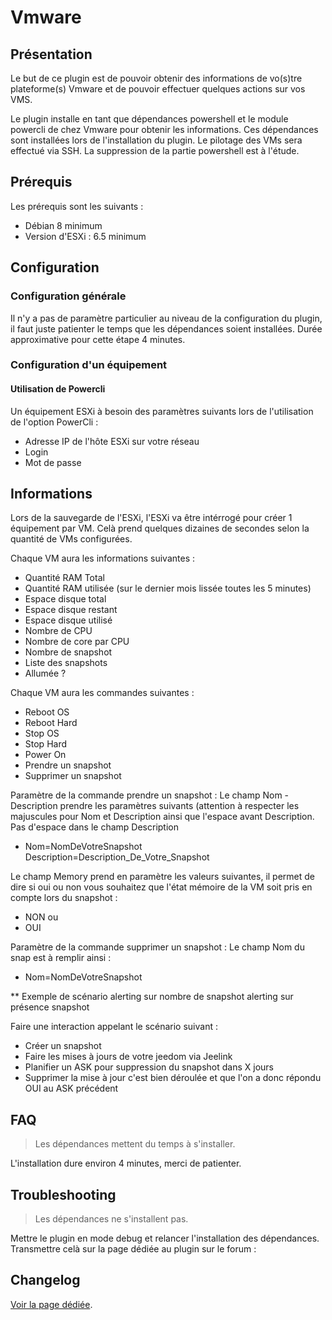 # Vmware

## Présentation

Le but de ce plugin est de pouvoir obtenir des informations de vo(s)tre plateforme(s) Vmware et de pouvoir effectuer quelques actions sur vos VMS.

Le plugin installe en tant que dépendances powershell et le module powercli de chez Vmware pour obtenir les informations. Ces dépendances sont installées lors de l'installation du plugin.
Le pilotage des VMs sera effectué via SSH. 
La suppression de la partie powershell est à l'étude.


## Prérequis 

Les prérequis sont les suivants : 
* Débian 8 minimum
* Version d'ESXi : 6.5 minimum

## Configuration

### Configuration générale

Il n'y a pas de paramètre particulier au niveau de la configuration du plugin, il faut juste patienter le temps que les dépendances soient installées. Durée approximative pour cette étape 4 minutes.

### Configuration d'un équipement

#### Utilisation de Powercli

Un équipement ESXi à besoin des paramètres suivants lors de l'utilisation de l'option PowerCli :

* Adresse IP de l'hôte ESXi sur votre réseau
* Login
* Mot de passe


## Informations

Lors de la sauvegarde de l'ESXi, l'ESXi va être intérrogé pour créer 1 équipement par VM. Celà prend quelques dizaines de secondes selon la quantité de VMs configurées.

Chaque VM aura les informations suivantes :
* Quantité RAM Total
* Quantité RAM utilisée (sur le dernier mois lissée toutes les 5 minutes)
* Espace disque total
* Espace disque restant
* Espace disque utilisé
* Nombre de CPU
* Nombre de core par CPU
* Nombre de snapshot
* Liste des snapshots
* Allumée ?

Chaque VM aura les commandes suivantes :
* Reboot OS
* Reboot Hard
* Stop OS
* Stop Hard
* Power On
* Prendre un snapshot
* Supprimer un snapshot

Paramètre de la commande prendre un snapshot :
Le champ Nom - Description prendre les paramètres suivants (attention à respecter les majuscules pour Nom et Description ainsi que l'espace avant Description. Pas d'espace dans le champ Description
* Nom=NomDeVotreSnapshot Description=Description_De_Votre_Snapshot

Le champ Memory prend en paramètre les valeurs suivantes, il permet de dire si oui ou non vous souhaitez que l'état mémoire de la VM soit pris en compte lors du snapshot :
* NON
ou
* OUI

Paramètre de la commande supprimer un snapshot :
Le champ Nom du snap est à remplir ainsi :
* Nom=NomDeVotreSnapshot

** Exemple de scénario
alerting sur nombre de snapshot
alerting sur présence snapshot

Faire une interaction appelant le scénario suivant :
* Créer un snapshot
* Faire les mises à jours de votre jeedom via Jeelink
* Planifier un ASK pour suppression du snapshot dans X jours
* Supprimer la mise à jour c'est bien déroulée et que l'on a donc répondu OUI au ASK précédent



## FAQ

> Les dépendances mettent du temps à s'installer.

L'installation dure environ 4 minutes, merci de patienter.


## Troubleshooting

> Les dépendances ne s'installent pas.

Mettre le plugin en mode debug et relancer l'installation des dépendances. Transmettre celà sur la page dédiée au plugin sur le forum : 



## Changelog

[Voir la page dédiée](changelog.md).
